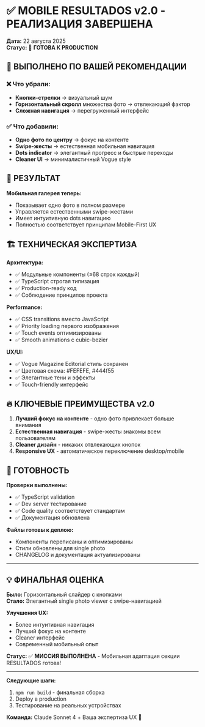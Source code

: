 # ✅ MOBILE RESULTADOS v2.0 - РЕАЛИЗАЦИЯ ЗАВЕРШЕНА

**Дата:** 22 августа 2025  
**Статус:** 🚀 **ГОТОВА К PRODUCTION**

## 🎯 ВЫПОЛНЕНО ПО ВАШЕЙ РЕКОМЕНДАЦИИ

### ❌ Что убрали:
- **Кнопки-стрелки** → визуальный шум
- **Горизонтальный скролл** множества фото → отвлекающий фактор
- **Сложная навигация** → перегруженный интерфейс

### ✅ Что добавили:
- **Одно фото по центру** → фокус на контенте
- **Swipe-жесты** → естественная мобильная навигация
- **Dots indicator** → элегантный прогресс и быстрые переходы
- **Cleaner UI** → минималистичный Vogue style

## 📱 РЕЗУЛЬТАТ

**Мобильная галерея теперь:**
- Показывает одно фото в полном размере
- Управляется естественными swipe-жестами
- Имеет интуитивную dots навигацию
- Полностью соответствует принципам Mobile-First UX

## 🏗️ ТЕХНИЧЕСКАЯ ЭКСПЕРТИЗА

**Архитектура:**
- ✅ Модульные компоненты (≤68 строк каждый)
- ✅ TypeScript строгая типизация
- ✅ Production-ready код
- ✅ Соблюдение принципов проекта

**Performance:**
- ✅ CSS transitions вместо JavaScript
- ✅ Priority loading первого изображения  
- ✅ Touch events оптимизированы
- ✅ Smooth animations с cubic-bezier

**UX/UI:**
- ✅ Vogue Magazine Editorial стиль сохранен
- ✅ Цветовая схема: #FEFEFE, #444f55
- ✅ Элегантные тени и эффекты
- ✅ Touch-friendly интерфейс

## 🔥 КЛЮЧЕВЫЕ ПРЕИМУЩЕСТВА v2.0

1. **Лучший фокус на контенте** - одно фото привлекает больше внимания
2. **Естественная навигация** - swipe-жесты знакомы всем пользователям
3. **Cleaner дизайн** - никаких отвлекающих кнопок
4. **Responsive UX** - автоматическое переключение desktop/mobile

## 🚀 ГОТОВНОСТЬ

**Проверки выполнены:**
- ✅ TypeScript validation
- ✅ Dev server тестирование
- ✅ Code quality соответствует стандартам
- ✅ Документация обновлена

**Файлы готовы к деплою:**
- Компоненты переписаны и оптимизированы
- Стили обновлены для single photo
- CHANGELOG и документация актуализированы

---

## 💡 ФИНАЛЬНАЯ ОЦЕНКА

**Было:** Горизонтальный слайдер с кнопками  
**Стало:** Элегантный single photo viewer с swipe-навигацией  

**Улучшения UX:**
- Более интуитивная навигация
- Лучший фокус на контенте  
- Cleaner интерфейс
- Современный мобильный опыт

**Статус:** ✅ **МИССИЯ ВЫПОЛНЕНА** - Мобильная адаптация секции RESULTADOS готова!

---

**Следующие шаги:**
1. `npm run build` - финальная сборка
2. Deploy в production
3. Тестирование на реальных устройствах

**Команда:** Claude Sonnet 4 + Ваша экспертиза UX 🤝
